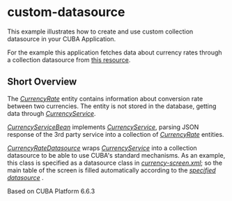 # custom-datasource
This example illustrates how to create and use custom collection datasource in your CUBA Application.

For the example this application fetches data about currency rates through a collection datasource from [this resource](http://fixer.io/).

## Short Overview

The _[CurrencyRate](https://github.com/aleksey-stukalov/custom-datasource/blob/master/modules/global/src/com/company/customdatasource/entity/CurrencyRate.java)_ entity contains information about conversion rate between two currencies. The entity is not stored in the database, getting data through _[CurrencyService](https://github.com/aleksey-stukalov/custom-datasource/blob/0770428e1cd87ff37a2632ac3c7105208c45b0f1/modules/global/src/com/company/customdatasource/service/CurrencyService.java)_.

_[CurrencyServiceBean](https://github.com/aleksey-stukalov/custom-datasource/blob/0770428e1cd87ff37a2632ac3c7105208c45b0f1/modules/core/src/com/company/customdatasource/service/CurrencyServiceBean.java)_ implements _[CurrencyService](https://github.com/aleksey-stukalov/custom-datasource/blob/0770428e1cd87ff37a2632ac3c7105208c45b0f1/modules/global/src/com/company/customdatasource/service/CurrencyService.java)_, parsing JSON response of the 3rd party service into a collection of _[CurrencyRate](https://github.com/aleksey-stukalov/custom-datasource/blob/master/modules/global/src/com/company/customdatasource/entity/CurrencyRate.java)_ entities.

_[CurrencyRateDatasource](https://github.com/aleksey-stukalov/custom-datasource/blob/0770428e1cd87ff37a2632ac3c7105208c45b0f1/modules/web/src/com/company/customdatasource/web/screens/customdatasources/CurrencyRateDatasource.java)_ wraps _[CurrencyService](https://github.com/aleksey-stukalov/custom-datasource/blob/0770428e1cd87ff37a2632ac3c7105208c45b0f1/modules/global/src/com/company/customdatasource/service/CurrencyService.java)_ into a collection datasource to be able to use CUBA's standard mechanisms. As an example, this class is specified as a datasource class in _[currency-screen.xml](https://github.com/aleksey-stukalov/custom-datasource/blob/master/modules/web/src/com/company/customdatasource/web/screens/currency-screen.xml#L10)_; so the main table of the screen is filled automatically according to the _[specified datasource](https://github.com/aleksey-stukalov/custom-datasource/blob/master/modules/web/src/com/company/customdatasource/web/screens/currency-screen.xml#L28)_ . 

Based on CUBA Platform 6.6.3
